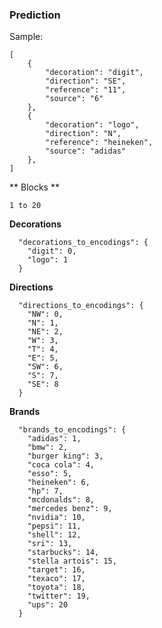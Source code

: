 
### Prediction

Sample:

    [
        {
            "decoration": "digit",
            "direction": "SE",
            "reference": "11",
            "source": "6"
        },
        {
            "decoration": "logo",
            "direction": "N",
            "reference": "heineken",
            "source": "adidas"
        },
    ]

** Blocks **

    1 to 20

**Decorations**

      "decorations_to_encodings": {
        "digit": 0,
        "logo": 1
      }

**Directions**

      "directions_to_encodings": {
        "NW": 0,
        "N": 1,
        "NE": 2,
        "W": 3,
        "T": 4,
        "E": 5,
        "SW": 6,
        "S": 7,
        "SE": 8
      }

**Brands**

      "brands_to_encodings": {
        "adidas": 1,
        "bmw": 2,
        "burger king": 3,
        "coca cola": 4,
        "esso": 5,
        "heineken": 6,
        "hp": 7,
        "mcdonalds": 8,
        "mercedes benz": 9,
        "nvidia": 10,
        "pepsi": 11,
        "shell": 12,
        "sri": 13,
        "starbucks": 14,
        "stella artois": 15,
        "target": 16,
        "texaco": 17,
        "toyota": 18,
        "twitter": 19,
        "ups": 20
      }
